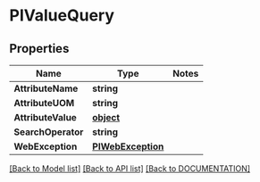 # PIValueQuery

## Properties
Name | Type | Notes
------------ | ------------- | -------------
**AttributeName** | **string**
**AttributeUOM** | **string**
**AttributeValue** | **[**object**](../Model/Object.md)**
**SearchOperator** | **string**
**WebException** | **[**PIWebException**](../Model/PIWebException.md)**

[[Back to Model list]](../../DOCUMENTATION.md#documentation-for-models) [[Back to API list]](../../DOCUMENTATION.md#documentation-for-api-endpoints) [[Back to DOCUMENTATION]](../../DOCUMENTATION.md)
